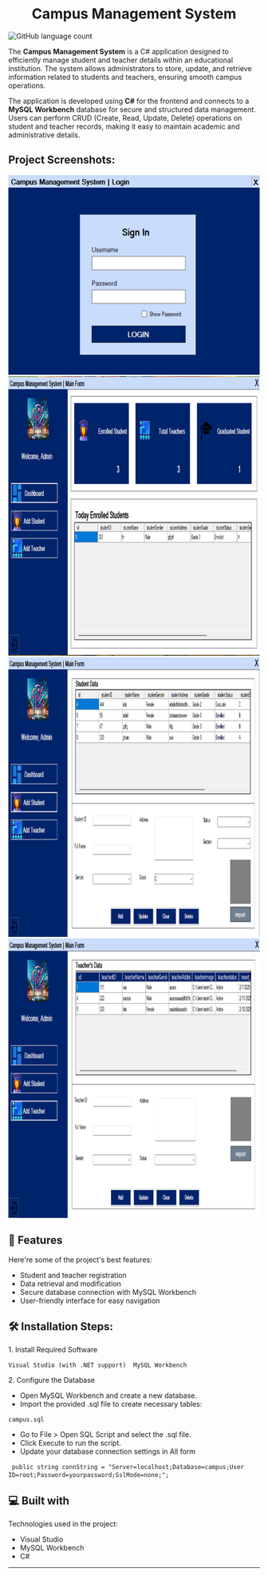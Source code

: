 # <h1 align="center" id="title">Campus Management System</h1>

![GitHub language count](https://img.shields.io/github/languages/count/Ravindu-lasal/Campus-Management-System)




The **Campus Management System** is a C# application designed to efficiently manage student and teacher details within an educational institution. The system allows administrators to store, update, and retrieve information related to students and teachers, ensuring smooth campus operations.

The application is developed using **C#** for the frontend and connects to a **MySQL Workbench** database for secure and structured data management. Users can perform CRUD (Create, Read, Update, Delete) operations on student and teacher records, making it easy to maintain academic and administrative details.

<h2>Project Screenshots:</h2>

<img src="https://github.com/Ravindu-lasal/Campus-Management-System/blob/d58f692a521ca5825487d18f35a7bd9da26de65b/Screenshot/cms1.png" alt="project-screenshot" width="597" height="400/">
<img src="https://github.com/Ravindu-lasal/Campus-Management-System/blob/d58f692a521ca5825487d18f35a7bd9da26de65b/Screenshot/cms2.png" alt="project-screenshot" width="1000" height="560/">
<img src="https://github.com/Ravindu-lasal/Campus-Management-System/blob/d58f692a521ca5825487d18f35a7bd9da26de65b/Screenshot/cms3.png" alt="project-screenshot" width="1000" height="560/">
<img src="https://github.com/Ravindu-lasal/Campus-Management-System/blob/d58f692a521ca5825487d18f35a7bd9da26de65b/Screenshot/cms4.png" alt="project-screenshot" width="1000" height="560/">

  
  
<h2>🧐 Features</h2>

Here're some of the project's best features:

*   Student and teacher registration
*   Data retrieval and modification
*   Secure database connection with MySQL Workbench
*   User-friendly interface for easy navigation


<h2>🛠️ Installation Steps:</h2>

<p>1. Install Required Software</p>

```
Visual Studio (with .NET support)  MySQL Workbench
```


<p>2. Configure the Database</p>

*    Open MySQL Workbench and create a new database.
*    Import the provided .sql file to create necessary tables:
```
campus.sql
```
*    Go to File > Open SQL Script and select the .sql file.
*    Click Execute to run the script.
*    Update your database connection settings in All form
  
```
 public string connString = "Server=localhost;Database=campus;User ID=root;Password=yourpassword;SslMode=none;";
```

  
  
<h2>💻 Built with</h2>

Technologies used in the project:

*   Visual Studio
*   MySQL Workbench
*   C#


---
